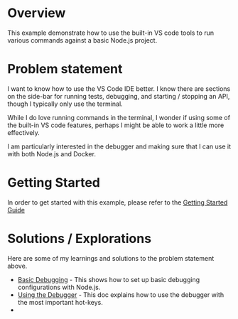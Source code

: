 
# Overview

This example demonstrate how to use the built-in VS code tools to run various commands against a basic Node.js project.

# Problem statement

I want to know how to use the VS Code IDE better.  I know there are sections on the side-bar for running tests, debugging, and starting / stopping an API, though I typically only use the terminal.

While I do love running commands in the terminal, I wonder if using some of the built-in VS code features, perhaps I might be able to work a little more effectively.

I am particularly interested in the debugger and making sure that I can use it with both Node.js and Docker.

# Getting Started

In order to get started with this example, please refer to the [Getting Started Guide](./docs/getting-started.md)

# Solutions / Explorations

Here are some of my learnings and solutions to the problem statement above.

- [Basic Debugging](./docs/basic-debugging/basic-debugging.md) - This shows how to set up basic debugging configurations with Node.js.
- [Using the Debugger](./docs/using-the-debugger/using-the-debugger.md) - This doc explains how to use the debugger with the most important hot-keys. 
- 